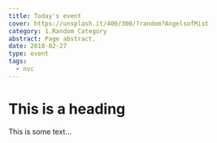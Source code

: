 ```yaml
---
title: Today's event
cover: https://unsplash.it/400/300/?random?AngelsofMist
category: 1.Random Category
abstract: Page abstract.
date: 2018-02-27
type: event
tags:
  - nvc
---
```


# This is a heading

This is some text...

